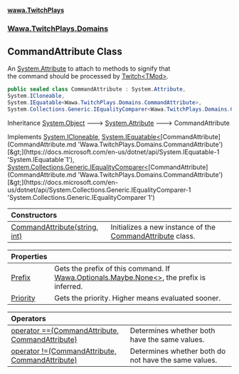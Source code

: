 #### [wawa.TwitchPlays](index.md 'index')
### [Wawa.TwitchPlays.Domains](Wawa.TwitchPlays.Domains.md 'Wawa.TwitchPlays.Domains')

## CommandAttribute Class

An [System.Attribute](https://docs.microsoft.com/en-us/dotnet/api/System.Attribute 'System.Attribute') to attach to methods to signify that  
the command should be processed by [Twitch&lt;TMod&gt;](Twitch_TMod_.md 'Wawa.TwitchPlays.Twitch<TMod>').

```csharp
public sealed class CommandAttribute : System.Attribute,
System.ICloneable,
System.IEquatable<Wawa.TwitchPlays.Domains.CommandAttribute>,
System.Collections.Generic.IEqualityComparer<Wawa.TwitchPlays.Domains.CommandAttribute>
```

Inheritance [System.Object](https://docs.microsoft.com/en-us/dotnet/api/System.Object 'System.Object') &#129106; [System.Attribute](https://docs.microsoft.com/en-us/dotnet/api/System.Attribute 'System.Attribute') &#129106; CommandAttribute

Implements [System.ICloneable](https://docs.microsoft.com/en-us/dotnet/api/System.ICloneable 'System.ICloneable'), [System.IEquatable&lt;](https://docs.microsoft.com/en-us/dotnet/api/System.IEquatable-1 'System.IEquatable`1')[CommandAttribute](CommandAttribute.md 'Wawa.TwitchPlays.Domains.CommandAttribute')[&gt;](https://docs.microsoft.com/en-us/dotnet/api/System.IEquatable-1 'System.IEquatable`1'), [System.Collections.Generic.IEqualityComparer&lt;](https://docs.microsoft.com/en-us/dotnet/api/System.Collections.Generic.IEqualityComparer-1 'System.Collections.Generic.IEqualityComparer`1')[CommandAttribute](CommandAttribute.md 'Wawa.TwitchPlays.Domains.CommandAttribute')[&gt;](https://docs.microsoft.com/en-us/dotnet/api/System.Collections.Generic.IEqualityComparer-1 'System.Collections.Generic.IEqualityComparer`1')

| Constructors | |
| :--- | :--- |
| [CommandAttribute(string, int)](CommandAttribute..ctor(String,Int32).md 'Wawa.TwitchPlays.Domains.CommandAttribute.CommandAttribute(string, int)') | Initializes a new instance of the [CommandAttribute](CommandAttribute.md 'Wawa.TwitchPlays.Domains.CommandAttribute') class. |

| Properties | |
| :--- | :--- |
| [Prefix](CommandAttribute.Prefix().md 'Wawa.TwitchPlays.Domains.CommandAttribute.Prefix') | Gets the prefix of this command. If [Wawa.Optionals.Maybe.None&lt;&gt;](https://docs.microsoft.com/en-us/dotnet/api/Wawa.Optionals.Maybe.None--1 'Wawa.Optionals.Maybe.None``1'), the prefix is inferred. |
| [Priority](CommandAttribute.Priority().md 'Wawa.TwitchPlays.Domains.CommandAttribute.Priority') | Gets the priority. Higher means evaluated sooner. |

| Operators | |
| :--- | :--- |
| [operator ==(CommandAttribute, CommandAttribute)](CommandAttribute.op_Equality(CommandAttribute,CommandAttribute).md 'Wawa.TwitchPlays.Domains.CommandAttribute.op_Equality(Wawa.TwitchPlays.Domains.CommandAttribute, Wawa.TwitchPlays.Domains.CommandAttribute)') | Determines whether both have the same values. |
| [operator !=(CommandAttribute, CommandAttribute)](CommandAttribute.op_Inequality(CommandAttribute,CommandAttribute).md 'Wawa.TwitchPlays.Domains.CommandAttribute.op_Inequality(Wawa.TwitchPlays.Domains.CommandAttribute, Wawa.TwitchPlays.Domains.CommandAttribute)') | Determines whether both do not have the same values. |
